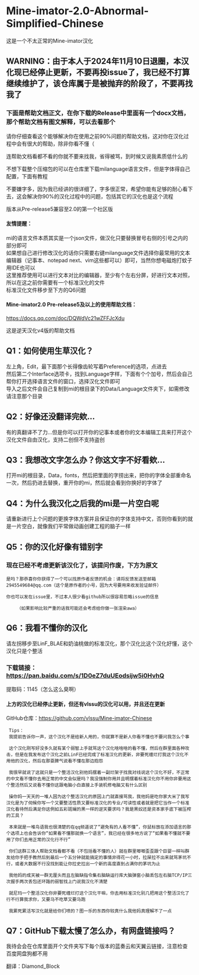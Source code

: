 # Mine-imator-2.0-Abnormal-Simplified-Chinese
这是一个不太正常的Mine-imator汉化     

## WARNING：由于本人于2024年11月10日退圈，本汉化现已经停止更新，不要再投issue了，我已经不打算继续维护了，该仓库属于是被抛弃的阶段了，不要再找我了  
### 下面是帮助文档正文，在你下载的Release中里面有一个docx文档，那个帮助文档有图文解释，可以去看那个  

请你仔细查看这个能够解决你在使用之前90%问题的帮助文档，这对你在汉化过程中会有很大的帮助，除非你看不懂（     

连帮助文档看都不看的你就不要来找我，省得被骂，到时候又说我素质低什么的  

不想下载整个压缩包的可以在仓库里下载milanguage语言文件，但是字体得自己配置，下面有教程  

不要嫌字多，因为我已经讲的很详细了，字多很正常，希望你能有足够的耐心看下去，这会解决你90%的汉化过程中的问题，包括其它的汉化也是这个流程  
 
版本从Pre-release5兼容至2.0的第一个社区版  
  
#### 友情提醒：  
mi的语言文件本质其实是一个json文件，做汉化只要替换冒号右侧的引号之内的部分即可  
如果想自己进行修改汉化的话你只需要右键milanguage文件选择你最常用的文本编辑器（记事本、notepad next、vim这些都可以）即可，当然你想电磁炮打蚊子用IDE也可以   
这里推荐使用可以进行文本对比的编辑器，至少有个左右分屏，好进行文本对照，所以在这之前你需要有一个标准汉化的文件  
标准汉化文件移步至下方的Q6问题  
  
#### Mine-imator2.0 Pre-release5及以上的使用帮助文档：  
https://docs.qq.com/doc/DQWdVc21wZFFJcXdu  
  
这是逆天汉化v4版的帮助文档  

## Q1：如何使用生草汉化？  

左上角，Edit，最下面那个长得像齿轮写着Preference的选项，点进去  
然后第二个Interface选项卡，找到Language字样，下面有个个加号，然后会自己帮你打开选择语言文件的窗口，选择汉化文件即可  
导入之后文件会自己复制到mi的根目录下的Data/Language文件夹下，如需修改请注意那个目录  
 
## Q2：好像还没翻译完欸...  

有的真翻译不了力...但是你可以打开你的记事本或者你的文本编辑工具来打开这个汉化文件自由汉化，支持二创但不支持盗创  

## Q3：我想改文字怎么办？你这文字不好看欸...  

打开mi的根目录，Data，fonts，然后把里面的字捞出来，把你的字体全部重命名一次，然后扔进去替换，重开你的mi，然后就会看到你换好的字体了  

## Q4：为什么我汉化之后我的mi是一片空白呢  

请重新进行上个问题的更换字体方案并且保证你的字体支持中文，否则你看到的就是一片空白，就像我们平常做动画创建工程的脑子一样  

## Q5：你的汉化好像有错别字  

### 现在已经不考虑更新该汉化了，该提问作废，下方为原文

	是吗？那恭喜你你获得了一个可以找原作者反馈的机会：请将反馈发送至邮箱2945549684@qq.com（这个是原作者的小号，因为大号要用来收发验证邮件）  

	你也可以发在issue里，不过本人很少看github所以很容易忽略issue的信息

		（如果影响比较严重的话我可能还会考虑给你做一张渲染awa）
 ## Q6：我看不懂你的汉化  
 
请左拐移步至LinF_BLAE和奶油桃做的标准汉化，那个汉化比这个汉化好懂，这个汉化只是个整活  

### 下载链接：https://pan.baidu.com/s/1D0eZ7duUEodsijw5i0HvhQ  

 提取码：1145（怎么这么臭啊）  

 #### 上方的汉化已经停止更新，但还有vlssu的汉化可以用，并且还在更新  
 GitHub仓库：https://github.com/vlssu/Mine-imator-Chinese  
  
     Tips：  
     我提前告诉你一声，这个汉化不是给新人用的，你就算不是新人你看不懂也不要问我怎么个事  
       
     这个汉化刚写好没多久就有某个弱智上手就骂这个汉化啥啥啥的看不懂，然后在群里面各种攻击，但是在我发布这个汉化之前LinF已经完成了标准汉化的更新，非要死缠烂打我这个汉化不用他的汉化，然后在那耍脾气说看不懂在那边抱怨  
       
     我很早就说了这就只是一个整活汉化别他妈摆着一副烂架子找我对线说这个汉化不好，不正常的中文看不懂你去用正常的中文会似是吗？我没强制你用并且明摆着标准汉化你不用你非要用这个整活然后又说看不懂你这跟电脑小白直接上手装机修电脑又有什么区别  
       
     操你妈一天天的一堆人因为这个整活汉化的原因上门就直接骂我，我他妈是吃你家大米了我写汉化是为了伺候你写一个又要整活性质又要标准汉化的专业/可读性或者就是把它当作一个标准汉化看待然后满足你这例如五彩斑斓的黑一样的逆天要求吗？我是黑奴还是资本家手底下被压榨的工具？  
       
     本来就是一堆鸟语我也很清楚的在qq频道说了“避免有的人看不懂”，你鼠标放在添加语言的那个选项上也会告诉你“如果看不懂那就换一个语言”，我已经在很多地方说了“如果看不懂就不要用了你们去用正常的汉化行不行”  
       
     你们这群三体人帮助文档看都不看（不包括看不懂的人）就在群里唧唧歪歪跟个巨婴一样叫群友给你手把手教然后到最后一个五分钟就能搞定的事情非得花一小时，拉屎拉不出来就骂茅坑不行，或者大数据不行没找到能让你拉史拉出一个新的高度直到占满你的茅坑为止  
       
     我他妈的成天被一群无厘头而且左脑缺指令集右脑缺运行库大脑弹窗小脑丢包左右脑TCP/IP三次握手两次丢包还环路的弱智找上门说我汉化不清楚  
       
     就尼玛一个整活汉化你非要死缠烂打这个汉化干嘛，你去用标准汉化别几把用这个整活汉化了行不行算我求你，又要马不吃草又要马跑  
       
     我累死累活写汉化就是给你们喷的？图一乐的东西你较真什么我他妈真理解不了一点  
  
## Q7：GitHub下载太慢了怎么办，有网盘链接吗？  
我待会会在仓库里面开个文件夹写下每个版本的蓝奏云和天翼云链接，注意检查  
百度网盘狗都不用  
  
翻译：Diamond_Block
